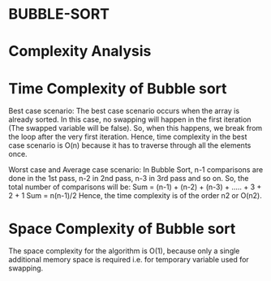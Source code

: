 # BUBBLE-SORT

# Complexity Analysis

# Time Complexity of Bubble sort

Best case scenario: The best case scenario occurs when the array is already sorted. In this case, no swapping will happen in the first iteration (The swapped variable will be false). So, when this happens, we break from the loop after the very first iteration. Hence, time complexity in the best case scenario is O(n) because it has to traverse through all the elements once.

Worst case and Average case scenario: In Bubble Sort, n-1 comparisons are done in the 1st pass, n-2 in 2nd pass, n-3 in 3rd pass and so on. So, the total number of comparisons will be:
Sum = (n-1) + (n-2) + (n-3) + ..... + 3 + 2 + 1 
Sum = n(n-1)/2
Hence, the time complexity is of the order n2 or O(n2).

# Space Complexity of Bubble sort
The space complexity for the algorithm is O(1), because only a single additional memory space is required i.e. for temporary variable used for swapping.
